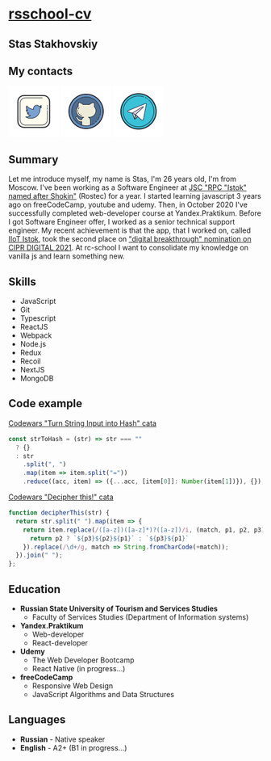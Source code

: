 # [rsschool-cv](https://prysya.github.io/rsschool-cv/cv)

## Stas Stakhovskiy

## My contacts

[![Twitter](https://raw.githubusercontent.com/prysya/prysya/main/icons/icons8-twitter.png)](https://twitter.com/prysya_webdev)
[![Github](https://raw.githubusercontent.com/prysya/prysya/main/icons/icons8-github.png)](https://github.com/prysya)
[![Telegram](https://raw.githubusercontent.com/prysya/prysya/main/icons/icons8-telegram.png)](https://t.me/prysya_webdev)

## Summary

Let me introduce myself, my name is Stas, I'm 26 years old, I'm from Moscow. I've been working as a Software Engineer 
at <a href="http://istokmw.ru/">JSC "RPC "Istok" named after Shokin"</a> (Rostec) for a year. I started learning 
javascript 3 years ago on freeCodeCamp, youtube and udemy. Then, in October 2020 I've successfully completed 
web-developer course at Yandex.Praktikum. Before I got Software Engineer offer, I worked as a senior technical 
support engineer. My recent achievement is that the app, that I worked on, called [IIoT Istok](http://it.istokmw.ru/iiot/),
took the second place on ["digital breakthrough" nomination on CIPR DIGITAL 2021](https://award.cipr.ru/final-results/).
At rc-school I want to consolidate my knowledge on vanilla js and learn something new.

## Skills

- JavaScript 
- Git 
- Typescript 
- ReactJS 
- Webpack 
- Node.js 
- Redux 
- Recoil 
- NextJS 
- MongoDB

## Code example

[Codewars "Turn String Input into Hash" cata](https://www.codewars.com/kata/52180ce6f626d55cf8000071)

````javascript
const strToHash = (str) => str === ""
  ? {} 
  : str
    .split(", ")
    .map(item => item.split("="))
    .reduce((acc, item) => ({...acc, [item[0]]: Number(item[1])}), {});
````

[Codewars "Decipher this!" cata](https://www.codewars.com/kata/581e014b55f2c52bb00000f8)

````javascript
function decipherThis(str) {
  return str.split(" ").map(item => {
    return item.replace(/([a-z])([a-z]*)?([a-z])/i, (match, p1, p2, p3) => {
      return p2 ? `${p3}${p2}${p1}` : `${p3}${p1}`
    }).replace(/\d+/g, match => String.fromCharCode(+match));
  }).join(" ");
}; 
````

## Education

* **Russian State University of Tourism and Services Studies**
  * Faculty of Services Studies (Department of Information systems)
* **Yandex.Praktikum**
  * Web-developer
  * React-developer
* **Udemy**
  * The Web Developer Bootcamp
  * React Native (in progress...)
* **freeCodeCamp**
  * Responsive Web Design
  * JavaScript Algorithms and Data Structures 

## Languages

* **Russian** - Native speaker
* **English** - A2+ (B1 in progress…)
